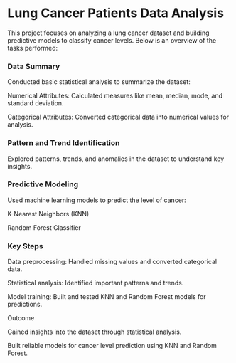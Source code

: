 # Lung Cancer Patients Data Analysis
This project focuses on analyzing a lung cancer dataset and building predictive models to classify cancer levels. Below is an overview of the tasks performed:

### Data Summary

Conducted basic statistical analysis to summarize the dataset:

Numerical Attributes: Calculated measures like mean, median, mode, and standard deviation.

Categorical Attributes: Converted categorical data into numerical values for analysis.

### Pattern and Trend Identification

Explored patterns, trends, and anomalies in the dataset to understand key insights.

### Predictive Modeling

Used machine learning models to predict the level of cancer:

K-Nearest Neighbors (KNN)

Random Forest Classifier

### Key Steps

Data preprocessing: Handled missing values and converted categorical data.

Statistical analysis: Identified important patterns and trends.

Model training: Built and tested KNN and Random Forest models for predictions.

Outcome

Gained insights into the dataset through statistical analysis.

Built reliable models for cancer level prediction using KNN and Random Forest.
